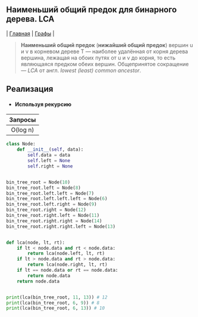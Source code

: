Наименьший общий предок для бинарного дерева. LCA
-----------------------
| [Главная](../../../README.md#Список-алгоритмов-[russian])
| [Графы](../../../README.md#Графы)
|

> **Наименьший общий предок** (**нижайший общий предок**) вершин 
u и v в корневом дереве T — наиболее удалённая от корня дерева 
вершина, лежащая на обоих путях от u и v до корня, то есть 
являющаяся предком обеих вершин. Общепринятое сокращение — 
_LCA_ от англ. _lowest (least) common ancestor_.


Реализация
----------
* #### Используя рекурсию

|Запросы |
|:------:|
|O(log n)|

```python
class Node:
    def __init__(self, data):
        self.data = data
        self.left = None
        self.right = None


bin_tree_root = Node(10)
bin_tree_root.left = Node(8)
bin_tree_root.left.left = Node(7)
bin_tree_root.left.left.left = Node(6)
bin_tree_root.left.right = Node(9)
bin_tree_root.right = Node(12)
bin_tree_root.right.left = Node(11)
bin_tree_root.right.right = Node(14)
bin_tree_root.right.right.left = Node(13)


def lca(node, lt, rt):
    if lt < node.data and rt < node.data:
        return lca(node.left, lt, rt)
    if lt > node.data and rt > node.data:
        return lca(node.right, lt, rt)
    if lt == node.data or rt == node.data:
        return node.data
    return node.data


print(lca(bin_tree_root, 11, 13)) # 12
print(lca(bin_tree_root, 6, 9)) # 8
print(lca(bin_tree_root, 6, 13)) # 10
```